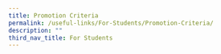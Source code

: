```yaml
---
title: Promotion Criteria
permalink: /useful-links/For-Students/Promotion-Criteria/
description: ""
third_nav_title: For Students
---
```

